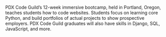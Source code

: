 PDX Code Guild’s 12-week immersive bootcamp, held in Portland, Oregon, teaches
students how to code websites. Students focus on learning core Python, and
build portfolios of actual projects to show prospective employers. PDX Code
Guild graduates will also have skills in Django, SQL, JavaScript, and more.


